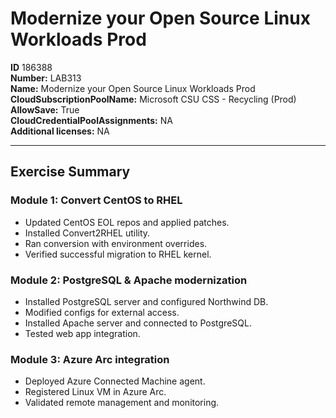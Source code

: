 # Modernize your Open Source Linux Workloads Prod

**ID** 186388  
**Number:** LAB313  
**Name:** Modernize your Open Source Linux Workloads Prod
**CloudSubscriptionPoolName:** Microsoft CSU CSS - Recycling (Prod)  
**AllowSave:** True  
**CloudCredentialPoolAssignments:** NA  
**Additional licenses:** NA  

---

## Exercise Summary

### Module 1: Convert CentOS to RHEL
- Updated CentOS EOL repos and applied patches.  
- Installed Convert2RHEL utility.  
- Ran conversion with environment overrides.  
- Verified successful migration to RHEL kernel.  

### Module 2: PostgreSQL & Apache modernization
- Installed PostgreSQL server and configured Northwind DB.  
- Modified configs for external access.  
- Installed Apache server and connected to PostgreSQL.  
- Tested web app integration.  

### Module 3: Azure Arc integration
- Deployed Azure Connected Machine agent.  
- Registered Linux VM in Azure Arc.  
- Validated remote management and monitoring.
